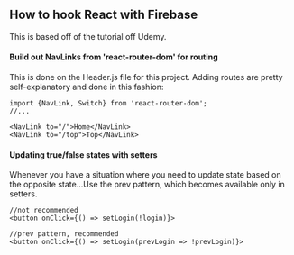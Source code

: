 ## How to hook React with Firebase

This is based off of the tutorial off Udemy.

#### Build out NavLinks from 'react-router-dom' for routing

This is done on the Header.js file for this project. Adding routes are pretty self-explanatory and done in this fashion:

```reactjs
import {NavLink, Switch} from 'react-router-dom';
//...

<NavLink to="/">Home</NavLink>
<NavLink to="/top">Top</NavLink>
```

#### Updating true/false states with setters

Whenever you have a situation where you need to update state based on the opposite state...Use the prev pattern, which becomes available only in setters.

```reactjs
//not recommended
<button onClick={() => setLogin(!login)}>

//prev pattern, recommended
<button onClick={() => setLogin(prevLogin => !prevLogin)}>
```
